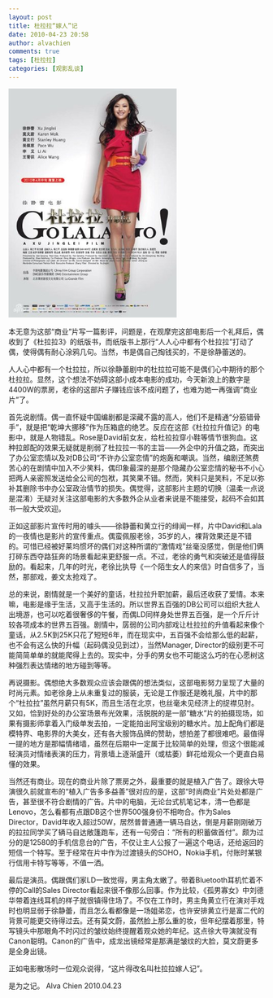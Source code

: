 ```yaml
---
layout: post
title: 杜拉拉“嫁人”记
date: 2010-04-23 20:58
author: alvachien
comments: true
tags: [杜拉拉]
categories: [观影乱谈]
---
```

![015](/assets/uploads/2010/10/015.jpg)

本无意为这部“商业”片写一篇影评，问题是，在观摩完这部电影后一个礼拜后，偶收到了《杜拉拉3》的纸版书，而纸版书上那行“人人心中都有个杜拉拉”打动了偶，使得偶有耐心涂鸦几句。当然，书是偶自己掏钱买的，不是徐静蕾送的。

人人心中都有一个杜拉拉，所以徐静蕾剧中的杜拉拉可能不是偶们心中期待的那个杜拉拉。显然，这个想法不妨碍这部小成本电影的成功，今天新浪上的数字是4400W的票房，老徐的这部片子赚钱应该不成问题了，也难为她一再强调“商业片”了。

首先说剧情。偶一直怀疑中国编剧都是深藏不露的高人，他们不是精通“分筋错骨手”，就是把“乾坤大挪移”作为压箱底的绝艺。反应在这部《杜拉拉升值记》的电影中，就是人物错乱。Rose是David前女友，给杜拉拉穿小鞋等情节很狗血。这种拉郎配的效果无疑就是削弱了杜拉拉一书的主旨——外企中的升值之路，而突出了办公室恋情以及对DB公司“不许办公室恋情”的炮轰和嘲讽。当然，编剧还煞费苦心的在剧情中加入不少笑料，偶印象最深的是那个隐藏办公室恋情的秘书不小心把两人亲密照发送给全公司的包袱，其笑果不错。然而，笑料只是笑料，不足以弥补其删除书中办公室政治情节的损失。偶觉得，这部影片主题的切换（温柔一点说是混淆）无疑对关注这部电影的大多数外企从业者来说是不能接受，起码不会如其书一般大受欢迎。

正如这部影片宣传时用的噱头——徐静蕾和黄立行的绯闻一样，片中David和Lala的一夜情也是影片的宣传重点。偶蛮佩服老徐，35岁的人，裸背效果还是不错的。可惜已经被好莱坞惯坏的偶们对这种所谓的“激情戏”丝毫没感觉，倒是他们俩打碎东西夺路狂奔的场景看起来更舒服一点。不过，老徐的勇气和突破还是值得鼓励的。看起来，几年的时光，老徐比执导《一个陌生女人的来信》时自信多了，当然，那部戏，姜文太抢戏了。

总的来说，剧情就是一个美好的童话，杜拉拉升职加薪，最后还收获了爱情。本来嘛，电影是缘于生活，又高于生活的。所以世界五百强的DB公司可以组织大批人出境游，也可以吃着很奢侈的午餐，而偶LD同样身处世界五百强，是一个斤斤计较各项成本的世界五百强。剧情中，孱弱的公司内部戏让杜拉拉的升值看起来像个童话，从2.5K到25K只花了短短6年，而在现实中，五百强不会给那么低的起薪，也不会有这么快的升幅（起码偶没见到过），当然Manager, Director的级别更不可能简简单单的就能爬得上去的。现实中，分手的男女也不可能这么巧的在心愿树这种强烈表达情绪的地方碰到等等。

再说摄影。偶想绝大多数观众应该会跟偶的想法类似，这部电影努力呈现了大量的时尚元素。如老徐身上从未重复过的服装，无论是工作服还是晚礼服，片中的那个“杜拉拉”虽然月薪只有5K，而且生活在北京，也丝毫未见经济上的捉襟见肘。又如，恰到好处的办公室场景布光效果，活脱脱的是一部“糖水”片的拍摄现场，如果有摄影师拿着入门级单发去拍，一定能拍出阿宝级别的糖水片。加上配角们都是模特界、电影界的大美女，还有各大服饰品牌的赞助，想拍差了都很难吧。最值得一提的地方是那幅情绪墙，虽然在后期中一定属于比较简单的处理，但这个很能减轻演员对情绪表演的压力，背景墙上逐渐盛开（或枯萎）鲜花给观众一个更直白易懂的效果。

当然还有商业。现在的商业片除了票房之外，最重要的就是植入广告了。跟徐大导演很久前就宣布的“植入广告多多益善”很对应的是，这部“时尚商业”片处处都是广告，甚至很不符合剧情的广告。片中的电脑，无论台式机笔记本，清一色都是Lenovo，怎么看都有点跟DB这个世界500强身份不相吻合。作为Sales Director，David年收入超过50W，居然普普通通一辆马自达，倒是月薪刚刚破万的拉拉同学买了辆马自达敞篷跑车，还有一句旁白：“所有的积蓄做首付”。颇为过分的是12580的手机信息台的广告，不仅让主人公报了一遍这个电话，还给返回的短信一个特写。至于经常在片中作为过渡镜头的SOHO，Nokia手机，付账时某银行信用卡特写等等，不值一洒。

最后是演员。偶跟偶们家LD一致觉得，男主角太嫩了。带着Bluetooth耳机忙着不停的Call的Sales Director看起来很不像那么回事。作为比较，《孤男寡女》中刘德华带着连线耳机的样子就很镇得住场了。不仅在工作时，男主角黄立行在演对手戏时也明显弱于徐静蕾，而且怎么看都像是一场姐弟恋，也许安排黄立行是富二代的背景可能更交待得过去。还有莫文蔚，虽然脸上那么重的妆，但年纪摆着那里，特写镜头中那眼角不时闪过的皱纹始终提醒着观众她的年纪。这点徐大导演就没有Canon聪明。Canon的广告中，成龙出镜经常是那满是皱纹的大脸，莫文蔚更多是全身出镜。

正如电影散场时一位观众说得，“这片得改名叫杜拉拉嫁人记”。

是为之记。
Alva Chien
2010.04.23
